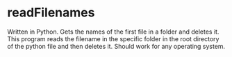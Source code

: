 # readFilenames
Written in Python.
Gets the names of the first file in a folder and deletes it.
This program reads the filename in the specific folder in the root directory of the python file and then deletes it.
Should work for any operating system.
